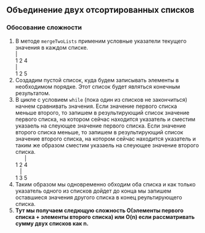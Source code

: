 ## Объединение двух отсортированных списков

### Обосование сложности
1. В методе `mergeTwoLists` применим условные указатели текущего значения в каждом списке.
<br> | <br>
1 2 4
<br> | <br>
1 2 5
2. Создадим пустой список, куда будем записывать элементы в необходимом порядке. Этот список будет являться конечным результатом.
3. В цикле с условием `while` (пока один из списков не закончиться) начнем сравнивать значения. Если значение 
первого списка меньше второго, то запишем в результирующий список значение первого списка, на котором сейчас находится указатель и сместим указаель на слеующее значение первого списка.
Если значение второго списка меньше, то запишем в результирующий список значение второго списка, на котором сейчас находится указатель и таким же образом сместим указаель на слеующее значение второго списка.
<br> &nbsp;&nbsp;&nbsp;&nbsp;&nbsp;&nbsp;| <br>
1 2 4
<br> &nbsp;&nbsp;&nbsp;| <br>
1 3 5
4. Таким образом мы одновременно обходим оба списка и как только указатель одного из списков дойдет до конца мы запишем оставшиеся значения другого списка в конец реультирующего списка.
5. **Тут мы получаем следющую сложность O(элементы первого списка + элементы второго списка) или O(n) если рассматривать сумму двух списков как n.**

